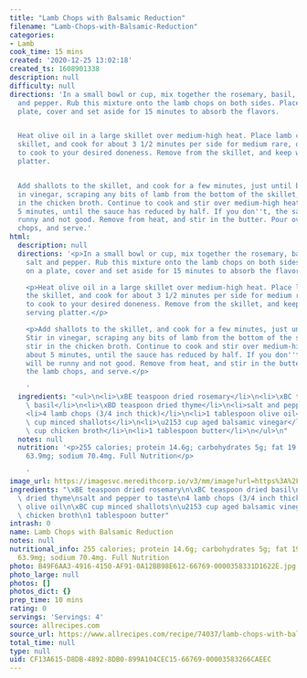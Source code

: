 ```yaml
---
title: "Lamb Chops with Balsamic Reduction"
filename: "Lamb-Chops-with-Balsamic-Reduction"
categories:
- Lamb
cook_time: 15 mins
created: '2020-12-25 13:02:18'
created_ts: 1608901338
description: null
difficulty: null
directions: 'In a small bowl or cup, mix together the rosemary, basil, thyme, salt
  and pepper. Rub this mixture onto the lamb chops on both sides. Place them on a
  plate, cover and set aside for 15 minutes to absorb the flavors.


  Heat olive oil in a large skillet over medium-high heat. Place lamb chops in the
  skillet, and cook for about 3 1/2 minutes per side for medium rare, or continue
  to cook to your desired doneness. Remove from the skillet, and keep warm on a serving
  platter.


  Add shallots to the skillet, and cook for a few minutes, just until browned. Stir
  in vinegar, scraping any bits of lamb from the bottom of the skillet, then stir
  in the chicken broth. Continue to cook and stir over medium-high heat for about
  5 minutes, until the sauce has reduced by half. If you don''t, the sauce will be
  runny and not good. Remove from heat, and stir in the butter. Pour over the lamb
  chops, and serve.'
html:
  description: null
  directions: '<p>In a small bowl or cup, mix together the rosemary, basil, thyme,
    salt and pepper. Rub this mixture onto the lamb chops on both sides. Place them
    on a plate, cover and set aside for 15 minutes to absorb the flavors.</p>

    <p>Heat olive oil in a large skillet over medium-high heat. Place lamb chops in
    the skillet, and cook for about 3 1/2 minutes per side for medium rare, or continue
    to cook to your desired doneness. Remove from the skillet, and keep warm on a
    serving platter.</p>

    <p>Add shallots to the skillet, and cook for a few minutes, just until browned.
    Stir in vinegar, scraping any bits of lamb from the bottom of the skillet, then
    stir in the chicken broth. Continue to cook and stir over medium-high heat for
    about 5 minutes, until the sauce has reduced by half. If you don''t, the sauce
    will be runny and not good. Remove from heat, and stir in the butter. Pour over
    the lamb chops, and serve.</p>

    '
  ingredients: "<ul>\n<li>\xBE teaspoon dried rosemary</li>\n<li>\xBC teaspoon dried\
    \ basil</li>\n<li>\xBD teaspoon dried thyme</li>\n<li>salt and pepper to taste</li>\n\
    <li>4 lamb chops (3/4 inch thick)</li>\n<li>1 tablespoon olive oil</li>\n<li>\xBC\
    \ cup minced shallots</li>\n<li>\u2153 cup aged balsamic vinegar</li>\n<li>\xBE\
    \ cup chicken broth</li>\n<li>1 tablespoon butter</li>\n</ul>\n"
  notes: null
  nutrition: '<p>255 calories; protein 14.6g; carbohydrates 5g; fat 19.3g; cholesterol
    63.9mg; sodium 70.4mg. Full Nutrition</p>

    '
image_url: https://imagesvc.meredithcorp.io/v3/mm/image?url=https%3A%2F%2Fimages.media-allrecipes.com%2Fuserphotos%2F31252.jpg&q=85
ingredients: "\xBE teaspoon dried rosemary\n\xBC teaspoon dried basil\n\xBD teaspoon\
  \ dried thyme\nsalt and pepper to taste\n4 lamb chops (3/4 inch thick)\n1 tablespoon\
  \ olive oil\n\xBC cup minced shallots\n\u2153 cup aged balsamic vinegar\n\xBE cup\
  \ chicken broth\n1 tablespoon butter"
intrash: 0
name: Lamb Chops with Balsamic Reduction
notes: null
nutritional_info: 255 calories; protein 14.6g; carbohydrates 5g; fat 19.3g; cholesterol
  63.9mg; sodium 70.4mg. Full Nutrition
photo: B49F6AA3-4916-4150-AF91-0A12BB98E612-66769-0000358331D1622E.jpg
photo_large: null
photos: []
photos_dict: {}
prep_time: 10 mins
rating: 0
servings: 'Servings: 4'
source: allrecipes.com
source_url: https://www.allrecipes.com/recipe/74037/lamb-chops-with-balsamic-reduction/
total_time: null
type: null
uid: CF13A615-D8DB-4892-8DB0-899A104CEC15-66769-00003583266CAEEC
---
```

